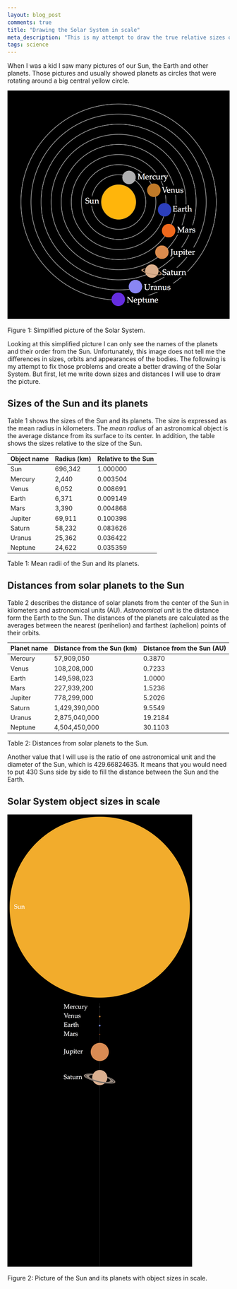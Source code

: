```yaml
---
layout: blog_post
comments: true
title: "Drawing the Solar System in scale"
meta_description: "This is my attempt to draw the true relative sizes of the Sun and its planets and distances between them."
tags: science
---
```


When I was a kid I saw many pictures of our Sun, the Earth and other planets. Those pictures and usually showed planets as circles that were rotating around a big central yellow circle.

<div class='isTextCentered'>
  <img src='/image/blog/2015-12-26-sun-and-planets-in-scale/0010_the_solar_system_not_in_scale.png' title='Simplified image of the Solar System, not in scale.' class='isMax100PercentWidei isMax400PxWide'>

  <p class='isTextCentered'>Figure 1: Simplified picture of the Solar System.</p>
</div>

Looking at this simplified picture I can only see the names of the planets and their order from the Sun. Unfortunately, this image does not tell me the differences in sizes, orbits and appearances of the bodies. The following is my attempt to fix those problems and create a better drawing of the Solar System. But first, let me write down sizes and distances I will use to draw the picture.

## Sizes of the Sun and its planets

Table 1 shows the sizes of the Sun and its planets. The size is expressed as the mean radius in kilometers. The *mean radius* of an astronomical object is the average distance from its surface to its center. In addition, the table shows the sizes relative to the size of the Sun.

<table class='table isBlockCentered'>
  <thead>
    <tr>
      <th>Object name</th>
      <th>Radius (km)</th>
      <th>Relative to the Sun</th>
    </tr>
  </thead>
  <tbody>
    <tr>
      <td>Sun</td>
      <td class='isTextRightAligned'>696,342</td>
      <td class='isTextRightAligned'>1.000000</td>
    </tr>
    <tr>
      <td>Mercury</td>
      <td class='isTextRightAligned'>2,440</td>
      <td class='isTextRightAligned'>0.003504</td>
    </tr>
    <tr>
      <td>Venus</td>
      <td class='isTextRightAligned'>6,052</td>
      <td class='isTextRightAligned'>0.008691</td>
    </tr>
    <tr>
      <td>Earth</td>
      <td class='isTextRightAligned'>6,371</td>
      <td class='isTextRightAligned'>0.009149</td>
    </tr>
    <tr>
      <td>Mars</td>
      <td class='isTextRightAligned'>3,390</td>
      <td class='isTextRightAligned'>0.004868</td>
    </tr>
    <tr>
      <td>Jupiter</td>
      <td class='isTextRightAligned'>69,911</td>
      <td class='isTextRightAligned'>0.100398</td>
    </tr>
    <tr>
      <td>Saturn</td>
      <td class='isTextRightAligned'>58,232</td>
      <td class='isTextRightAligned'>0.083626</td>
    </tr>
    <tr>
      <td>Uranus</td>
      <td class='isTextRightAligned'>25,362</td>
      <td class='isTextRightAligned'>0.036422</td>
    </tr>
    <tr>
      <td>Neptune</td>
      <td class='isTextRightAligned'>24,622</td>
      <td class='isTextRightAligned'>0.035359</td>
    </tr>
  </tbody>
</table>

<p class='isTextCentered'>Table 1: Mean radii of the Sun and its planets.</p>

## Distances from solar planets to the Sun

Table 2 describes the distance of solar planets from the center of the Sun in kilometers and astronomical units (AU). *Astronomical unit* is the distance form the Earth to the Sun. The distances of the planets are calculated as the averages between the nearest (perihelion) and farthest (aphelion) points of their orbits.

<table class='table isBlockCentered'>
  <thead>
    <tr>
      <th>Planet name</th>
      <th>Distance from the Sun (km)</th>
      <th>Distance from the Sun (AU)</th>
    </tr>
  </thead>
  <tbody>
    <tr>
      <td>Mercury</td>
      <td class='isTextRightAligned'>57,909,050</td>
      <td class='isTextRightAligned'>0.3870</td>
    </tr>
    <tr>
      <td>Venus</td>
      <td class='isTextRightAligned'>108,208,000</td>
      <td class='isTextRightAligned'>0.7233</td>
    </tr>
    <tr>
      <td>Earth</td>
      <td class='isTextRightAligned'>149,598,023</td>
      <td class='isTextRightAligned'>1.0000</td>
    </tr>
    <tr>
      <td>Mars</td>
      <td class='isTextRightAligned'>227,939,200</td>
      <td class='isTextRightAligned'>1.5236</td>
    </tr>
    <tr>
      <td>Jupiter</td>
      <td class='isTextRightAligned'>778,299,000</td>
      <td class='isTextRightAligned'>5.2026</td>
    </tr>
    <tr>
      <td>Saturn</td>
      <td class='isTextRightAligned'>1,429,390,000</td>
      <td class='isTextRightAligned'>9.5549</td>
    </tr>
    <tr>
      <td>Uranus</td>
      <td class='isTextRightAligned'>2,875,040,000</td>
      <td class='isTextRightAligned'>19.2184</td>
    </tr>
    <tr>
      <td>Neptune</td>
      <td class='isTextRightAligned'>4,504,450,000</td>
      <td class='isTextRightAligned'>30.1103</td>
    </tr>
  </tbody>
</table>

<p class='isTextCentered'>Table 2: Distances from solar planets to the Sun.</p>

Another value that I will use is the ratio of one astronomical unit and the diameter of the Sun, which is 429.66824635. It means that you would need to put 430 Suns side by side to fill the distance between the Sun and the Earth.

## Solar System object sizes in scale


<img src='/image/blog/2015-12-26-sun-and-planets-in-scale/0020_solar_system_object_sizes_in_scale.png' title='Simplified image of the Solar System, not in scale.' class='isMax100PercentWide'>

<p class='isTextCentered'>Figure 2: Picture of the Sun and its planets with object sizes in scale.</p>
